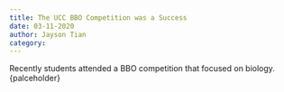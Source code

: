 ```yaml
---
title: The UCC BBO Competition was a Success
date: 03-11-2020
author: Jayson Tian
category:
---
```


Recently students attended a BBO competition that focused on biology. {palceholder}